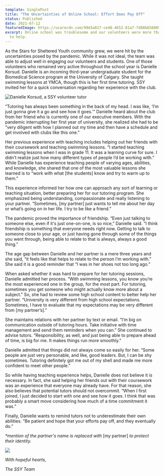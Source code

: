 ```yaml
---
template: SinglePost
title: "The Uncertainties of Online School: Effort Does Pay Off"
status: Published
date: 2021-07-12
featuredImage: https://ucarecdn.com/99d3a017-ce48-4652-81a7-7d88b6568092/
excerpt: Online school was troublesome and our volunteers were more than willing
  to help.
---
```

As the Stars for Sheltered Youth community grew, we were hit by the uncertainties posed by the pandemic. While it was not ideal, the team was able to adjust well in engaging our volunteers and students. One of those volunteers who remained very active throughout the school year is Danielle Korsud. Danielle is an incoming third-year undergraduate student for the Biomedical Science program at the University of Calgary. She taught swimming lessons at YMCA, though this is her first time tutoring. SSY invited her for a quick conversation regarding her experience with the club. 

![Danielle Korsud, a SSY volunteer tutor](https://ucarecdn.com/773a632a-5756-4ced-9f83-7d9a83726697/ "Danielle Korsud")

“Tutoring has always been something in the back of my head. I was like, ‘I’m just gonna give it a go and see how it goes.’” Danielle heard about the club from her friend who is currently one of our executive members. With the pandemic interrupting her first year of university, she realized she had to be “very diligent with how I planned out my time and then have a schedule and get involved with clubs like this one.” 

Her previous experience with teaching includes helping out her friends with their coursework and teaching swimming lessons. “I started teaching swimming lessons when I was in grade 11. It was a learning curve for sure. I didn’t realize just how many different types of people I’d be working with.” While Danielle has experience teaching people of varying ages, abilities, and knowledge, she shared that one of the most valuable lessons she learned is to “work with what \[the students] know and try to warm up to them.” 

This experience informed her how one can approach any sort of learning or teaching situation, better preparing her for our tutoring program. She emphasized being understanding, compassionate and really listening to your partner. “Sometimes, \[my partner] just wants to tell me about her day or what’s going on in her life. I try to be like a friend.”

The pandemic proved the importance of friendship. “Even just talking to someone else, even if it's just one-on-one, is so nice,” Danielle said. “I think friendship is something that everyone needs right now. Getting to talk to someone close to your age, or just having gone through some of the things you went through, being able to relate to that is always, always a good thing.”

The age gap between Danielle and her partner is a mere three years and she said, “it feels like that helps to relate to the person I’m working with.” She said it is a good reminder that “I was in her shoes not too long ago.”

When asked whether it was hard to prepare for her tutoring sessions, Danielle admitted her process. “With swimming lessons, you know you’re the most experienced one in the group, for the most part. For tutoring, sometimes you get someone who might actually know more about a subject.” So, she had to review some high school content to better help her partner. “University is very different from high school expectations. Sometimes, I have to evaluate that my expectations may be very different from \[my partner’s].” 

She maintains relations with her partner by text or email. “I’m big on communication outside of tutoring hours. Take initiative with time management and send them reminders when you can.” She continued to advise tutors. “Responsibility, as well, and just being able to prepare ahead of time, is big for me. It makes things run more smoothly.”

Danielle admitted that things did not always come so easily for her. “Some people are just very personable, and like, good leaders. But, I can be shy sometimes. Tutoring definitely got me out of my shell and made me more confident to meet other people.”

So while having teaching experience helps, Danielle does not believe it is necessary. In fact, she said helping her friends out with their coursework was an experience that everyone may already have. For that reason, she also believes that potential tutors should not overcommit. “When I first joined, I just decided to start with one and see how it goes. I think that was probably a smart move considering how much of a time commitment it was.” 

Finally, Danielle wants to remind tutors not to underestimate their own abilities. “Be patient and hope that your efforts pay off, and they eventually do.”

*\*mention of the partner's name is replaced with* \[my partner] *to protect their identity.*

![](https://ucarecdn.com/31c3c109-272a-4d5e-9583-0d4cbbae7d61/)

*With hopeful hearts,*

*The SSY Team*